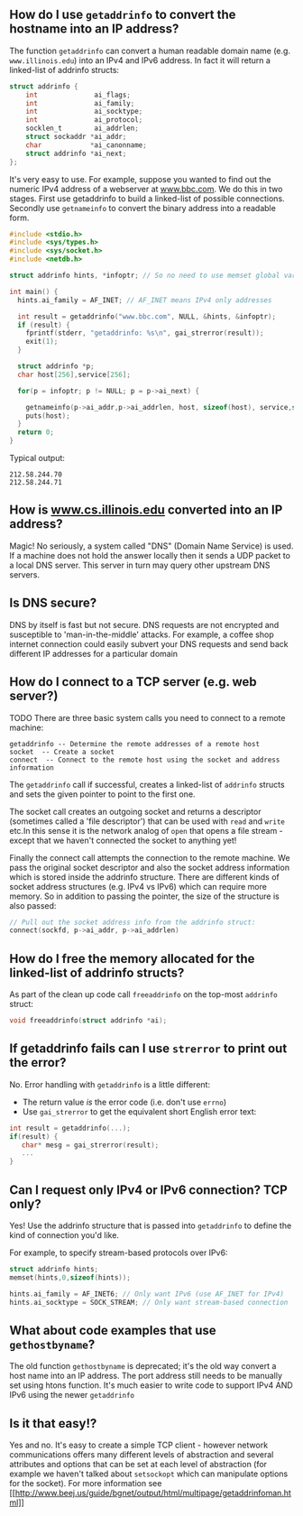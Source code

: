 ## How do I use `getaddrinfo` to convert the hostname into an IP address?

The function `getaddrinfo` can convert a human readable domain name (e.g. `www.illinois.edu`) into an IPv4 and IPv6 address. In fact it will return a linked-list of addrinfo structs:
```C
struct addrinfo {
    int              ai_flags;
    int              ai_family;
    int              ai_socktype;
    int              ai_protocol;
    socklen_t        ai_addrlen;
    struct sockaddr *ai_addr;
    char            *ai_canonname;
    struct addrinfo *ai_next;
};
```

It's very easy to use. For example, suppose you wanted to find out the numeric IPv4 address of a webserver at www.bbc.com. We do this in two stages. First use getaddrinfo to build a linked-list of possible connections. Secondly use `getnameinfo` to convert the binary address into a readable form.

```C
#include <stdio.h>
#include <sys/types.h>
#include <sys/socket.h>
#include <netdb.h>

struct addrinfo hints, *infoptr; // So no need to use memset global variables

int main() {
  hints.ai_family = AF_INET; // AF_INET means IPv4 only addresses

  int result = getaddrinfo("www.bbc.com", NULL, &hints, &infoptr);
  if (result) {
    fprintf(stderr, "getaddrinfo: %s\n", gai_strerror(result));
    exit(1);
  }

  struct addrinfo *p;
  char host[256],service[256];

  for(p = infoptr; p != NULL; p = p->ai_next) {

    getnameinfo(p->ai_addr,p->ai_addrlen, host, sizeof(host), service,sizeof(service),NI_NUMERICHOST );
    puts(host);
  }
  return 0;
}
```
Typical output:
```
212.58.244.70
212.58.244.71
```

## How is www.cs.illinois.edu converted into an IP address?

Magic! No seriously, a system called "DNS" (Domain Name Service) is used. If a machine does not hold the answer locally then it sends a UDP packet to a local DNS server. This server in turn may query other upstream DNS servers. 
## Is DNS secure?

DNS by itself is fast but not secure. DNS requests are not encrypted and susceptible to 'man-in-the-middle' attacks. For example, a coffee shop internet connection could easily subvert your DNS requests and send back different IP addresses for a particular domain

## How do I connect to a TCP server (e.g. web server?)
TODO
There are three basic system calls you need to connect to a remote machine:
```
getaddrinfo -- Determine the remote addresses of a remote host
socket  -- Create a socket
connect  -- Connect to the remote host using the socket and address information
```
The `getaddrinfo` call if successful, creates a linked-list of `addrinfo` structs and sets the given pointer to point to the first one.


The socket call creates an outgoing socket and returns a descriptor (sometimes called a 'file descriptor') that can be used with `read` and `write` etc.In this sense it is the network analog of `open` that opens a file stream - except that we haven't connected the socket to anything yet!

Finally the connect call attempts the connection to the remote machine. We pass the original socket descriptor and also the socket address information which is stored inside the addrinfo structure. There are different kinds of socket address structures (e.g. IPv4 vs IPv6) which can require more memory. So in addition to passing the pointer, the size of the structure is also passed:

```C
// Pull out the socket address info from the addrinfo struct:
connect(sockfd, p->ai_addr, p->ai_addrlen)
```

## How do I free the memory allocated for the linked-list of addrinfo structs?

As part of the clean up code call `freeaddrinfo` on the top-most `addrinfo` struct:
```C
void freeaddrinfo(struct addrinfo *ai);
```

## If getaddrinfo fails can I use `strerror` to print out the error?
No. Error handling with `getaddrinfo` is a little different:
*  The return value _is_ the error code (i.e. don't use `errno`)
* Use `gai_strerror` to get the equivalent short English error text:

```C
int result = getaddrinfo(...);
if(result) { 
   char* mesg = gai_strerror(result); 
   ...
}
```

## Can I request only IPv4 or IPv6 connection? TCP only?
Yes! Use the addrinfo structure that is passed into `getaddrinfo` to define the kind of connection you'd like.

For example, to specify stream-based protocols over IPv6:
```C
struct addrinfo hints;
memset(hints,0,sizeof(hints));

hints.ai_family = AF_INET6; // Only want IPv6 (use AF_INET for IPv4)
hints.ai_socktype = SOCK_STREAM; // Only want stream-based connection
```

## What about code examples that use `gethostbyname`?

The old function `gethostbyname` is deprecated; it's the old way convert a host name into an IP address. The port address still needs to be manually set using htons function. It's much easier to write code to support IPv4 AND IPv6 using the newer `getaddrinfo`

## Is it that easy!?
Yes and no. It's easy to create a simple TCP client - however network communications offers many different levels of abstraction and several attributes and options that can be set at each level of abstraction (for example we haven't talked about `setsockopt` which can manipulate options for the socket).
For more information see
[[http://www.beej.us/guide/bgnet/output/html/multipage/getaddrinfoman.html]]

